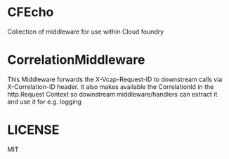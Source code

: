 CFEcho
======
Collection of middleware for use within Cloud foundry

CorrelationMiddleware
======================
This Middleware forwards the X-Vcap-Request-ID to downstream calls via X-Correlation-ID header. It also makes available the CorrelationId in the http.Request Context so downstream middleware/handlers can extract it and use it for e.g. logging

LICENSE
=======
MIT
